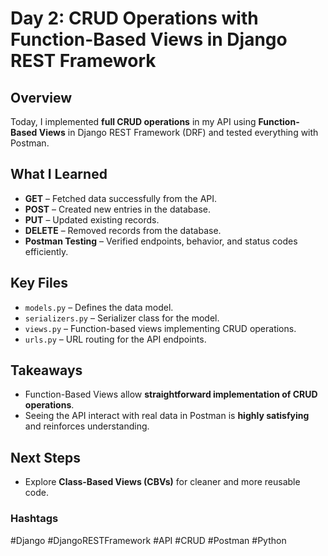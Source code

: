 # Day 2: CRUD Operations with Function-Based Views in Django REST Framework

## Overview
Today, I implemented **full CRUD operations** in my API using **Function-Based Views** in Django REST Framework (DRF) and tested everything with Postman.

## What I Learned
- **GET** – Fetched data successfully from the API.
- **POST** – Created new entries in the database.
- **PUT** – Updated existing records.
- **DELETE** – Removed records from the database.
- **Postman Testing** – Verified endpoints, behavior, and status codes efficiently.

## Key Files
- `models.py` – Defines the data model.
- `serializers.py` – Serializer class for the model.
- `views.py` – Function-based views implementing CRUD operations.
- `urls.py` – URL routing for the API endpoints.

## Takeaways
- Function-Based Views allow **straightforward implementation of CRUD operations**.
- Seeing the API interact with real data in Postman is **highly satisfying** and reinforces understanding.

## Next Steps
- Explore **Class-Based Views (CBVs)** for cleaner and more reusable code.

### Hashtags
#Django #DjangoRESTFramework #API #CRUD #Postman #Python
